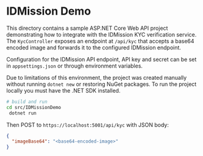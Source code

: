 # IDMission Demo

This directory contains a sample ASP.NET Core Web API project demonstrating how to integrate with the IDMission KYC verification service. The `KycController` exposes an endpoint at `/api/kyc` that accepts a base64 encoded image and forwards it to the configured IDMission endpoint.

Configuration for the IDMission API endpoint, API key and secret can be set in `appsettings.json` or through environment variables.

Due to limitations of this environment, the project was created manually without running `dotnet new` or restoring NuGet packages. To run the project locally you must have the .NET SDK installed.

```bash
# build and run
cd src/IDMissionDemo
 dotnet run
```

Then POST to `https://localhost:5001/api/kyc` with JSON body:

```json
{
  "imageBase64": "<base64-encoded-image>"
}
```
